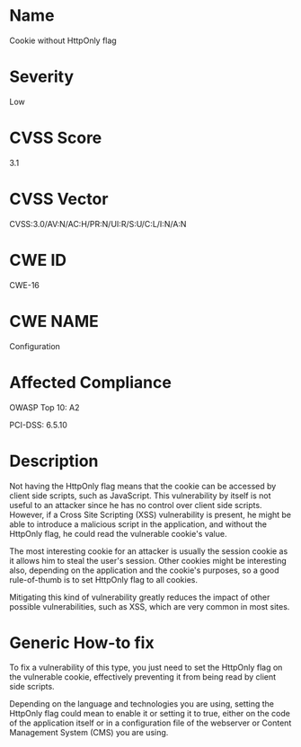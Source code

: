 
# Name

Cookie without HttpOnly flag

# Severity

Low

# CVSS Score

3.1

# CVSS Vector

CVSS:3.0/AV:N/AC:H/PR:N/UI:R/S:U/C:L/I:N/A:N

# CWE ID

CWE-16

# CWE NAME 

Configuration

# Affected Compliance

OWASP Top 10: A2

PCI-DSS: 6.5.10

# Description

Not having the HttpOnly flag means that the cookie can be accessed by client side scripts, such as JavaScript. This vulnerability by itself is not useful to an attacker since he has no control over client side scripts. However, if a Cross Site Scripting (XSS) vulnerability is present, he might be able to introduce a malicious script in the application, and without the HttpOnly flag, he could read the vulnerable cookie's value.

The most interesting cookie for an attacker is usually the session cookie as it allows him to steal the user's session. Other cookies might be interesting also, depending on the application and the cookie's purposes, so a good rule-of-thumb is to set HttpOnly flag to all cookies.

Mitigating this kind of vulnerability greatly reduces the impact of other possible vulnerabilities, such as XSS, which are very common in most sites.

# Generic How-to fix

To fix a vulnerability of this type, you just need to set the HttpOnly flag on the vulnerable cookie, effectively preventing it from being read by client side scripts.

Depending on the language and technologies you are using, setting the HttpOnly flag could mean to enable it or setting it to true, either on the code of the application itself or in a configuration file of the webserver or Content Management System (CMS) you are using.
